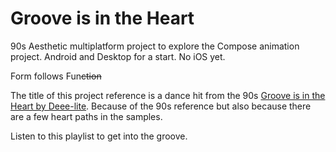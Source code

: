 # Groove is in the Heart

90s Aesthetic multiplatform project to explore the Compose animation project.
Android and Desktop for a start. No iOS yet.

Form follows Fun~~ction~~

The title of this project reference is a dance hit from the 90s [Groove is in the Heart by Deee-lite](https://en.wikipedia.org/wiki/Groove_Is_in_the_Heart). Because of the 90s reference but also because there are a few heart paths in the samples. 

Listen to this playlist to get into the groove.


